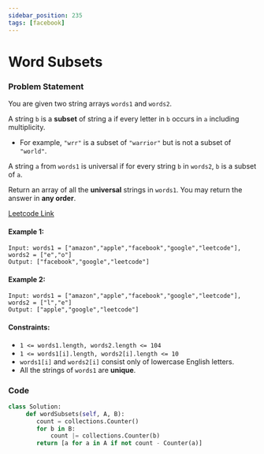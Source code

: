```yaml
---
sidebar_position: 235
tags: [facebook]
---
```


# Word Subsets

### Problem Statement

You are given two string arrays `words1` and `words2`.

A string `b` is a **subset** of string a if every letter in `b` occurs in `a` including multiplicity.

- For example, `"wrr"` is a subset of `"warrior"` but is not a subset of `"world"`.

A string `a` from `words1` is universal if for every string `b` in `words2`, `b` is a subset of `a`.

Return an array of all the **universal** strings in `words1`. You may return the answer in **any order**.

[Leetcode Link](https://leetcode.com/problems/word-subsets)

#### Example 1:

```
Input: words1 = ["amazon","apple","facebook","google","leetcode"], words2 = ["e","o"]
Output: ["facebook","google","leetcode"]
```

#### Example 2:

```
Input: words1 = ["amazon","apple","facebook","google","leetcode"], words2 = ["l","e"]
Output: ["apple","google","leetcode"]
```

#### Constraints:

- `1 <= words1.length, words2.length <= 104`
- `1 <= words1[i].length, words2[i].length <= 10`
- `words1[i]` and `words2[i]` consist only of lowercase English letters.
- All the strings of `words1` are **unique**.

### Code

```python title="Python Code"
class Solution:
     def wordSubsets(self, A, B):
        count = collections.Counter()
        for b in B:
            count |= collections.Counter(b)
        return [a for a in A if not count - Counter(a)]

```
